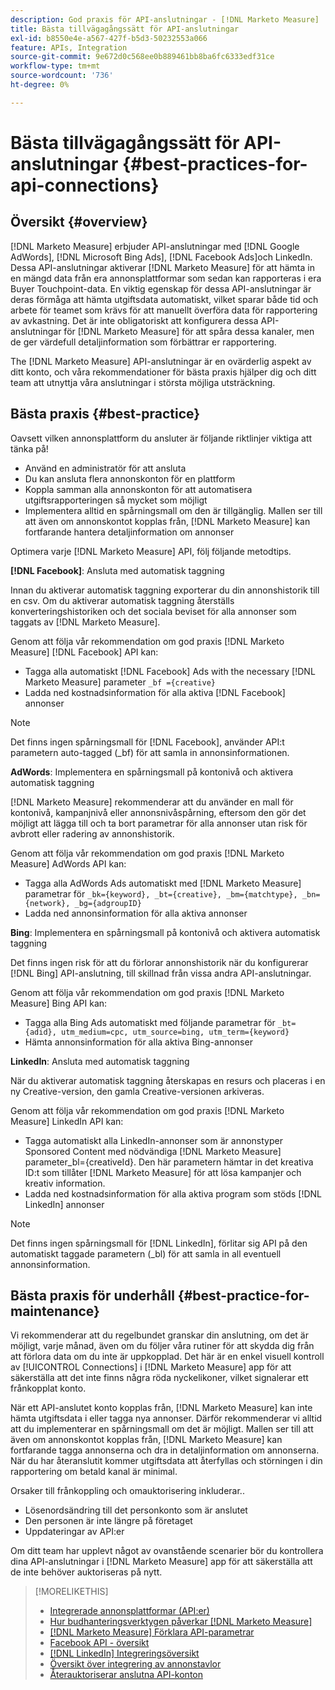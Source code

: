 ```yaml
---
description: God praxis för API-anslutningar - [!DNL Marketo Measure]
title: Bästa tillvägagångssätt för API-anslutningar
exl-id: b8550e4e-a567-427f-b5d3-50232553a066
feature: APIs, Integration
source-git-commit: 9e672d0c568ee0b889461bb8ba6fc6333edf31ce
workflow-type: tm+mt
source-wordcount: '736'
ht-degree: 0%

---
```


# Bästa tillvägagångssätt för API-anslutningar {#best-practices-for-api-connections}

## Översikt {#overview}

[!DNL Marketo Measure] erbjuder API-anslutningar med [!DNL Google AdWords], [!DNL Microsoft Bing Ads], [!DNL Facebook Ads]och LinkedIn. Dessa API-anslutningar aktiverar [!DNL Marketo Measure] för att hämta in en mängd data från era annonsplattformar som sedan kan rapporteras i era Buyer Touchpoint-data. En viktig egenskap för dessa API-anslutningar är deras förmåga att hämta utgiftsdata automatiskt, vilket sparar både tid och arbete för teamet som krävs för att manuellt överföra data för rapportering av avkastning. Det är inte obligatoriskt att konfigurera dessa API-anslutningar för [!DNL Marketo Measure] för att spåra dessa kanaler, men de ger värdefull detaljinformation som förbättrar er rapportering.

The [!DNL Marketo Measure] API-anslutningar är en ovärderlig aspekt av ditt konto, och våra rekommendationer för bästa praxis hjälper dig och ditt team att utnyttja våra anslutningar i största möjliga utsträckning.

## Bästa praxis {#best-practice}

Oavsett vilken annonsplattform du ansluter är följande riktlinjer viktiga att tänka på!

* Använd en administratör för att ansluta
* Du kan ansluta flera annonskonton för en plattform
* Koppla samman alla annonskonton för att automatisera utgiftsrapporteringen så mycket som möjligt
* Implementera alltid en spårningsmall om den är tillgänglig. Mallen ser till att även om annonskontot kopplas från, [!DNL Marketo Measure] kan fortfarande hantera detaljinformation om annonser

Optimera varje [!DNL Marketo Measure] API, följ följande metodtips.

**[!DNL Facebook]**: Ansluta med automatisk taggning

Innan du aktiverar automatisk taggning exporterar du din annonshistorik till en csv. Om du aktiverar automatisk taggning återställs konverteringshistoriken och det sociala beviset för alla annonser som taggats av [!DNL Marketo Measure].

Genom att följa vår rekommendation om god praxis [!DNL Marketo Measure] [!DNL Facebook] API kan:

* Tagga alla automatiskt [!DNL Facebook] Ads with the necessary [!DNL Marketo Measure] parameter `_bf ={creative}`
* Ladda ned kostnadsinformation för alla aktiva [!DNL Facebook] annonser

>[!NOTE]
>
>Det finns ingen spårningsmall för [!DNL Facebook], använder API:t parametern auto-tagged (_bf) för att samla in annonsinformationen.

**AdWords**: Implementera en spårningsmall på kontonivå och aktivera automatisk taggning

[!DNL Marketo Measure] rekommenderar att du använder en mall för kontonivå, kampanjnivå eller annonsnivåspårning, eftersom den gör det möjligt att lägga till och ta bort parametrar för alla annonser utan risk för avbrott eller radering av annonshistorik.

Genom att följa vår rekommendation om god praxis [!DNL Marketo Measure] AdWords API kan:

* Tagga alla AdWords Ads automatiskt med [!DNL Marketo Measure] parametrar för `_bk={keyword}, _bt={creative}, _bm={matchtype}, _bn={network}, _bg={adgroupID}`
* Ladda ned annonsinformation för alla aktiva annonser

**Bing**: Implementera en spårningsmall på kontonivå och aktivera automatisk taggning

Det finns ingen risk för att du förlorar annonshistorik när du konfigurerar [!DNL Bing] API-anslutning, till skillnad från vissa andra API-anslutningar.

Genom att följa vår rekommendation om god praxis [!DNL Marketo Measure] Bing API kan:
* Tagga alla Bing Ads automatiskt med följande parametrar för `_bt={adid}, utm_medium=cpc, utm_source=bing, utm_term={keyword}`
* Hämta annonsinformation för alla aktiva Bing-annonser

**LinkedIn**: Ansluta med automatisk taggning

När du aktiverar automatisk taggning återskapas en resurs och placeras i en ny Creative-version, den gamla Creative-versionen arkiveras.

Genom att följa vår rekommendation om god praxis [!DNL Marketo Measure] LinkedIn API kan:

* Tagga automatiskt alla LinkedIn-annonser som är annonstyper Sponsored Content med nödvändiga [!DNL Marketo Measure] parameter_bl={creativeId}. Den här parametern hämtar in det kreativa ID:t som tillåter [!DNL Marketo Measure] för att lösa kampanjer och kreativ information.
* Ladda ned kostnadsinformation för alla aktiva program som stöds [!DNL LinkedIn] annonser

>[!NOTE]
>
>Det finns ingen spårningsmall för [!DNL LinkedIn], förlitar sig API på den automatiskt taggade parametern (_bl) för att samla in all eventuell annonsinformation.

## Bästa praxis för underhåll {#best-practice-for-maintenance}

Vi rekommenderar att du regelbundet granskar din anslutning, om det är möjligt, varje månad, även om du följer våra rutiner för att skydda dig från att förlora data om du inte är uppkopplad. Det här är en enkel visuell kontroll av [!UICONTROL Connections] i [!DNL Marketo Measure] app för att säkerställa att det inte finns några röda nyckelikoner, vilket signalerar ett frånkopplat konto.

När ett API-anslutet konto kopplas från, [!DNL Marketo Measure] kan inte hämta utgiftsdata i eller tagga nya annonser. Därför rekommenderar vi alltid att du implementerar en spårningsmall om det är möjligt. Mallen ser till att även om annonskontot kopplas från, [!DNL Marketo Measure] kan fortfarande tagga annonserna och dra in detaljinformation om annonserna. När du har återanslutit kommer utgiftsdata att återfyllas och störningen i din rapportering om betald kanal är minimal.

Orsaker till frånkoppling och omauktorisering inkluderar..

* Lösenordsändring till det personkonto som är anslutet
* Den personen är inte längre på företaget
* Uppdateringar av API:er

Om ditt team har upplevt något av ovanstående scenarier bör du kontrollera dina API-anslutningar i [!DNL Marketo Measure] app för att säkerställa att de inte behöver auktoriseras på nytt.

>[!MORELIKETHIS]
>
>* [Integrerade annonsplattformar (API:er)](/help/api-connections/utilizing-marketo-measures-api-connections/integrated-ad-platforms.md)
>* [Hur budhanteringsverktygen påverkar [!DNL Marketo Measure]](/help/api-connections/utilizing-marketo-measures-api-connections/how-bid-management-tools-affect-marketo-measure.md)
>* [[!DNL Marketo Measure] Förklara API-parametrar](/help/api-connections/utilizing-marketo-measures-api-connections/marketo-measure-parameters.md)
>* [Facebook API - översikt](/help/api-connections/utilizing-marketo-measures-api-connections/facebook-api.md)
>* [[!DNL LinkedIn] Integreringsöversikt](/help/api-connections/utilizing-marketo-measures-api-connections/linkedin-integration.md)
>* [Översikt över integrering av annonstavlor](/help/api-connections/utilizing-marketo-measures-api-connections/understanding-marketo-measure-adwords-tagging.md)
>* [Återauktoriserar anslutna API-konton](/help/api-connections/utilizing-marketo-measures-api-connections/reauthorizing-connected-accounts.md)
